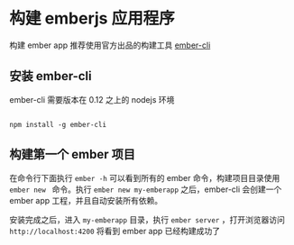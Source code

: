 # 构建 emberjs 应用程序

构建 ember app 推荐使用官方出品的构建工具 [ember-cli](http://www.embercli.com)


## 安装 ember-cli

ember-cli 需要版本在 0.12 之上的 nodejs 环境

```

npm install -g ember-cli

```

## 构建第一个 ember 项目

在命令行下面执行 `ember -h` 可以看到所有的 ember 命令，构建项目目录使用
`ember new ` 命令。执行 `ember new my-emberapp` 之后，ember-cli 会创建一个
ember app 工程，并且自动安装所有依赖。

安装完成之后，进入 `my-emberapp` 目录，执行 `ember server` ，打开浏览器访问 `http://localhost:4200` 将看到 ember app 已经构建成功了
